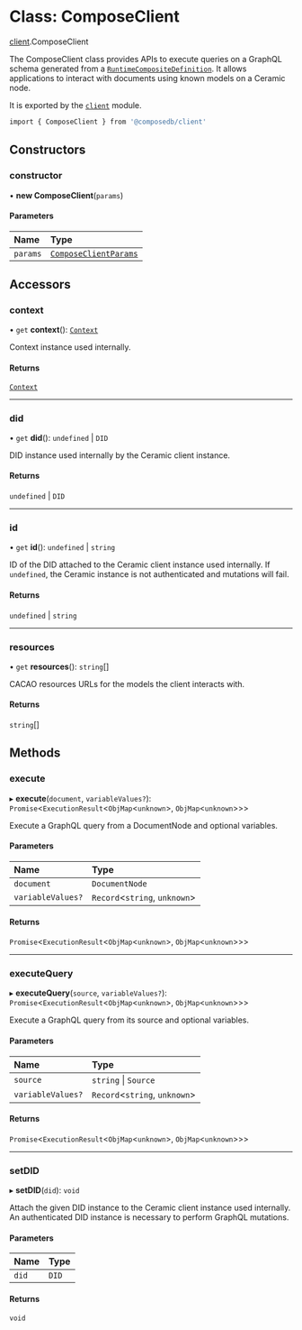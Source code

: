 # Class: ComposeClient

[client](../modules/client.md).ComposeClient

The ComposeClient class provides APIs to execute queries on a GraphQL schema generated from a
[`RuntimeCompositeDefinition`](../modules/types.md#runtimecompositedefinition). It allows applications
to interact with documents using known models on a Ceramic node.

It is exported by the [`client`](../modules/client.md) module.

```sh
import { ComposeClient } from '@composedb/client'
```

## Constructors

### constructor

• **new ComposeClient**(`params`)

#### Parameters

| Name | Type |
| :------ | :------ |
| `params` | [`ComposeClientParams`](../modules/client.md#composeclientparams) |

## Accessors

### context

• `get` **context**(): [`Context`](client.Context.md)

Context instance used internally.

#### Returns

[`Context`](client.Context.md)

___

### did

• `get` **did**(): `undefined` \| `DID`

DID instance used internally by the Ceramic client instance.

#### Returns

`undefined` \| `DID`

___

### id

• `get` **id**(): `undefined` \| `string`

ID of the DID attached to the Ceramic client instance used internally. If `undefined`, the
Ceramic instance is not authenticated and mutations will fail.

#### Returns

`undefined` \| `string`

___

### resources

• `get` **resources**(): `string`[]

CACAO resources URLs for the models the client interacts with.

#### Returns

`string`[]

## Methods

### execute

▸ **execute**(`document`, `variableValues?`): `Promise`<`ExecutionResult`<`ObjMap`<`unknown`\>, `ObjMap`<`unknown`\>\>\>

Execute a GraphQL query from a DocumentNode and optional variables.

#### Parameters

| Name | Type |
| :------ | :------ |
| `document` | `DocumentNode` |
| `variableValues?` | `Record`<`string`, `unknown`\> |

#### Returns

`Promise`<`ExecutionResult`<`ObjMap`<`unknown`\>, `ObjMap`<`unknown`\>\>\>

___

### executeQuery

▸ **executeQuery**(`source`, `variableValues?`): `Promise`<`ExecutionResult`<`ObjMap`<`unknown`\>, `ObjMap`<`unknown`\>\>\>

Execute a GraphQL query from its source and optional variables.

#### Parameters

| Name | Type |
| :------ | :------ |
| `source` | `string` \| `Source` |
| `variableValues?` | `Record`<`string`, `unknown`\> |

#### Returns

`Promise`<`ExecutionResult`<`ObjMap`<`unknown`\>, `ObjMap`<`unknown`\>\>\>

___

### setDID

▸ **setDID**(`did`): `void`

Attach the given DID instance to the Ceramic client instance used internally. An authenticated
DID instance is necessary to perform GraphQL mutations.

#### Parameters

| Name | Type |
| :------ | :------ |
| `did` | `DID` |

#### Returns

`void`
